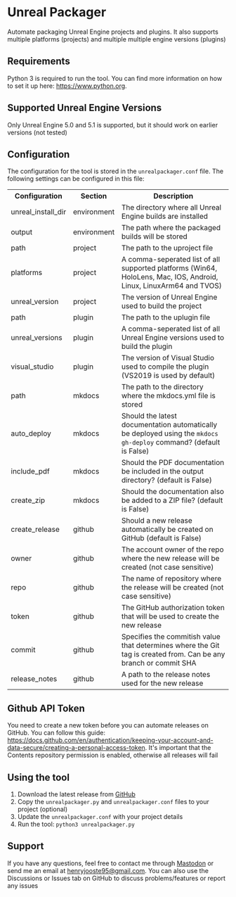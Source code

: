 # Unreal Packager
Automate packaging Unreal Engine projects and plugins. It also supports multiple platforms (projects) and multiple multiple engine versions (plugins)

## Requirements
Python 3 is required to run the tool. You can find more information on how to set it up here: https://www.python.org.

## Supported Unreal Engine Versions
Only Unreal Engine 5.0 and 5.1 is supported, but it should work on earlier versions (not tested)

## Configuration
The configuration for the tool is stored in the <code>unrealpackager.conf</code> file. The following settings can be configured in this file:
<table>
    <tr>
        <th>Configuration</th>
        <th>Section</th>
        <th>Description</th>
    </tr>
    <tr>
        <td>unreal_install_dir</td>
        <td>environment</td>
        <td>The directory where all Unreal Engine builds are installed</td>
    </tr>
    <tr>
        <td>output</td>
        <td>environment</td>
        <td>The path where the packaged builds will be stored</td>
    </tr>
    <tr>
        <td>path</td>
        <td>project</td>
        <td>The path to the uproject file</td>
    </tr>
    <tr>
        <td>platforms</td>
        <td>project</td>
        <td>A comma-seperated list of all supported platforms (Win64, HoloLens, Mac, IOS, Android, Linux, LinuxArm64 and TVOS)</td>
    </tr>
    <tr>
        <td>unreal_version</td>
        <td>project</td>
        <td>The version of Unreal Engine used to build the project</td>
    </tr>
    <tr>
        <td>path</td>
        <td>plugin</td>
        <td>The path to the uplugin file</td>
    </tr>
    <tr>
        <td>unreal_versions</td>
        <td>plugin</td>
        <td>A comma-seperated list of all Unreal Engine versions used to build the plugin</td>
    </tr>
    <tr>
        <td>visual_studio</td>
        <td>plugin</td>
        <td>The version of Visual Studio used to compile the plugin (VS2019 is used by default)</td>
    </tr>
    <tr>
        <td>path</td>
        <td>mkdocs</td>
        <td>The path to the directory where the mkdocs.yml file is stored</td>
    </tr>
    <tr>
        <td>auto_deploy</td>
        <td>mkdocs</td>
        <td>Should the latest documentation automatically be deployed using the <code>mkdocs gh-deploy</code> command? (default is False)</td>
    </tr>
    <tr>
        <td>include_pdf</td>
        <td>mkdocs</td>
        <td>Should the PDF documentation be included in the output directory? (default is False)</td>
    </tr>
    <tr>
        <td>create_zip</td>
        <td>mkdocs</td>
        <td>Should the documentation also be added to a ZIP file? (default is False)</td>
    </tr>
    <tr>
        <td>create_release</td>
        <td>github</td>
        <td>Should a new release automatically be created on GitHub (default is False)</td>
    </tr>
    <tr>
        <td>owner</td>
        <td>github</td>
        <td>The account owner of the repo where the new release will be created (not case sensitive)</td>
    </tr>
    <tr>
        <td>repo</td>
        <td>github</td>
        <td>The name of repository where the release will be created (not case sensitive)</td>
    </tr>
    <tr>
        <td>token</td>
        <td>github</td>
        <td>The GitHub authorization token that will be used to create the new release</td>
    </tr>
    <tr>
        <td>commit</td>
        <td>github</td>
        <td>Specifies the commitish value that determines where the Git tag is created from. Can be any branch or commit SHA</td>
    </tr>
    <tr>
        <td>release_notes</td>
        <td>github</td>
        <td>A path to the release notes used for the new release</td>
    </tr>
<table>

## Github API Token
You need to create a new token before you can automate releases on GitHub. You can follow this guide: https://docs.github.com/en/authentication/keeping-your-account-and-data-secure/creating-a-personal-access-token. It's important that the Contents repository permission is enabled, otherwise all releases will fail

## Using the tool
<ol>
    <li>Download the latest release from <a href="https://github.com/hfjooste/UnrealPackager/releases" target="_blank">GitHub</a></li>
    <li>Copy the <code>unrealpackager.py</code> and <code>unrealpackager.conf</code> files to your project (optional)
    <li>Update the <code>unrealpackager.conf</code> with your project details</li>
    <li>Run the tool: <code>python3 unrealpackager.py</code></li>
</ol>

## Support
If you have any questions, feel free to contact me through <a href="https://mastodon.social/@hfjooste" target="_blank">Mastodon</a> or send me an email at <a href="mailto:henryjooste95@gmail.com?subject=Unreal%20Packager">henryjooste95@gmail.com</a>. You can also use the Discussions or Issues tab on GitHub to discuss problems/features or report any issues